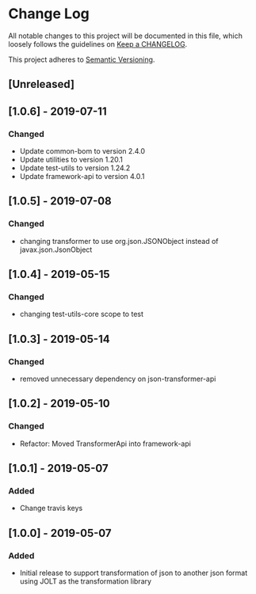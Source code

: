 # Change Log
All notable changes to this project will be documented in this file, which loosely follows the guidelines on [Keep a CHANGELOG](http://keepachangelog.com/).

This project adheres to [Semantic Versioning](http://semver.org/).

## [Unreleased]

## [1.0.6] - 2019-07-11
### Changed
- Update common-bom to version 2.4.0
- Update utilities to version 1.20.1
- Update test-utils to version 1.24.2
- Update framework-api to version 4.0.1

## [1.0.5] - 2019-07-08
### Changed
- changing transformer to use org.json.JSONObject instead of javax.json.JsonObject

## [1.0.4] - 2019-05-15
### Changed
- changing test-utils-core scope to test

## [1.0.3] - 2019-05-14
### Changed
- removed unnecessary dependency on json-transformer-api

## [1.0.2] - 2019-05-10
### Changed
- Refactor: Moved TransformerApi into framework-api

## [1.0.1] - 2019-05-07
### Added
- Change travis keys

## [1.0.0] - 2019-05-07
### Added
- Initial release to support transformation of json to another json format using JOLT as the transformation library
